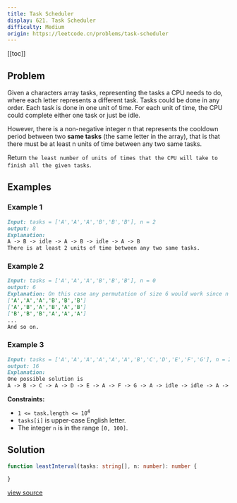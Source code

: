 ```yaml
---
title: Task Scheduler
display: 621. Task Scheduler
difficulty: Medium
origin: https://leetcode.cn/problems/task-scheduler
---
```


[[toc]]

## Problem

Given a characters array tasks, representing the tasks a CPU needs to do, where each letter represents a different task. Tasks could be done in any order. Each task is done in one unit of time. For each unit of time, the CPU could complete either one task or just be idle.

However, there is a non-negative integer n that represents the cooldown period between two **same tasks** (the same letter in the array), that is that there must be at least n units of time between any two same tasks.

Return `the least number of units of times that the CPU will take to finish all the given tasks`.

## Examples

### Example 1

```md
Input: tasks = ['A','A','A','B','B','B'], n = 2
output: 8
Explanation:
A -> B -> idle -> A -> B -> idle -> A -> B
There is at least 2 units of time between any two same tasks.
```

### Example 2

```md
Input: tasks = ['A','A','A','B','B','B'], n = 0
output: 6
Explanation: On this case any permutation of size 6 would work since n = 0.
['A','A','A','B','B','B']
['A','B','A','B','A','B']
['B','B','B','A','A','A']
...
And so on.
```

### Example 3

```md
Input: tasks = ['A','A','A','A','A','A','B','C','D','E','F','G'], n = 2
output: 16
Explanation:
One possible solution is
A -> B -> C -> A -> D -> E -> A -> F -> G -> A -> idle -> idle -> A -> idle -> idle -> A
```

**Constraints:**

- <code>1 <= task.length <= 10<sup>4</sup></code>
- `tasks[i]` is upper-case English letter.
- The integer `n` is in the range `[0, 100]`.

## Solution

```ts
function leastInterval(tasks: string[], n: number): number {

}
```

[view source](https://leetcode.cn/problems/task-scheduler)

